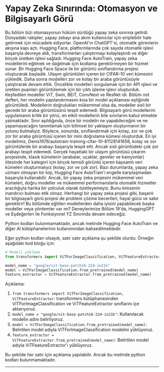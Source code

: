 # Yapay Zeka Sınırında: Otomasyon ve Bilgisayarlı Görü

Bu bölüm bizi otomasyonun hüküm sürdüğü yapay zeka sınırına getirdi. Dünyadaki rakipler, yapay zekayı ana akım kullanıcılar için erişilebilir hale getirmek için mücadele ediyorlar. OpenAI'ın ChatGPT'si, otomatik görevlerin akışına kapı açtı. Hugging Face, platformlarında çok sayıda otomatik işlevi başarıyla devreye aldı, transformerları çalıştırmayı kolaylaştırdı ve diğer birçok üretken işlevi sağladı. Hugging Face AutoTrain, yapay zeka modellerini eğitmek ve dağıtmak için kodlama gerektirmeyen bir hizmet sunar. Bir Hugging Face Space ile bir görüntü sınıflandırma projesi oluşturarak başladık. Ulaşım görüntüleri içeren bir CIFAR-10 veri kümesini yükledik. Daha sonra modelleri zor ve kolay bir araba görüntüsüyle çalıştırarak devam ettik. Öncelikle modelleri sorgulamak için bir API işlevi ve üretilen puanları görüntülemek için bir çıktı işleme işlevi oluşturduk. Keşfedilen modeller ViT, Swin, BEiT, ConvNext ve ResNet idi. Bölüm not defteri, her modelin yapılandırmasını kısa bir model açıklaması eşliğinde görüntüledi. Modellerin doğrulukları mükemmel olsa da, modeller sisli bir gecede bir araba görüntüsünü tespit edemedi. Bilgisayarlı görü modellerini uygulamanın kritik bir yönü, en etkili modellerin bile sınırlarını kabul etmekte yatmaktadır. Sınır aşıldığında, önce bir modelin ne yapabileceğini ve ne yapamayacağını tanımlamak için bilimsel bir yaklaşım oluşturmanın bir yolunu bulmalıyız. Böylece, sonunda, sınıflandırmak için kolay, zor ve çok zor bir araba görüntüsü içeren bir mini doğrulama kümesi oluşturduk. En iyi modelimiz, Denis1976/autotrain-training-cifar-10-81128141658, kolay ve zor görüntülerde bir arabayı başarıyla tespit etti. Ancak sisli görüntüdeki çok zor arabayı tespit edemedi. Gerçek hayattaki bir ulaşım görüntüsü çıkarım projesinde, klasik kümelerin (arabalar, uçaklar, gemiler ve kamyonlar) ötesinde her kategori için birçok temsili görüntü içeren kapsamlı veri kümeleri oluşturmalıyız (kolay, zor ve çok zor). Bazı durumlarda, yapay zeka uzmanı olmayan bir kişi, Hugging Face AutoTrain'i engelle karşılaşmadan başarıyla kullanabilir. Ancak, bir yapay zeka projesini mükemmel veri kümeleri, doğru modeller ve mükemmel performanslarla otomatik hizmetler aracılığıyla harika bir yolculuk olarak özetleyemeyiz. Bunu kimsenin inandırıcı bulması etik olmaz. Herhangi bir yapay zeka projesi gibi, başarılı bir bilgisayarlı görü projesi de problem çözme becerileri, hayal gücü ve sabır gerektirir! Bu bölümde eğitilen modellerden daha iyisini yapabilecek başka modeller veya yöntemler var mı? Deneylerimize Bölüm 19'da, HuggingGPT ve Eşdeğerleri ile Fonksiyonel YZ Sınırında devam edeceğiz.

Python kodları bulunmamaktadır, ancak metinde Hugging Face AutoTrain ve diğer AI kütüphanelerinin kullanımından bahsedilmektedir. 

Eğer python kodları olsaydı, satır satır açıklama şu şekilde olurdu:
Örneğin aşağıdaki kod bloğu için:
```python
# Modeli yükleme
from transformers import ViTForImageClassification, ViTFeatureExtractor

model_name = "google/vit-base-patch16-224-in21k"
model = ViTForImageClassification.from_pretrained(model_name)
feature_extractor = ViTFeatureExtractor.from_pretrained(model_name)
```
Açıklama:
1. `from transformers import ViTForImageClassification, ViTFeatureExtractor`: transformers kütüphanesinden ViTForImageClassification ve ViTFeatureExtractor sınıflarını içe aktarıyoruz.
2. `model_name = "google/vit-base-patch16-224-in21k"`: Kullanılacak modelin adını belirliyoruz.
3. `model = ViTForImageClassification.from_pretrained(model_name)`: Belirtilen model adıyla ViTForImageClassification modelini yüklüyoruz.
4. `feature_extractor = ViTFeatureExtractor.from_pretrained(model_name)`: Belirtilen model adıyla ViTFeatureExtractor'ı yüklüyoruz.

Bu şekilde her satır için açıklama yapılabilir. Ancak bu metinde python kodları bulunmamaktadır.

---

